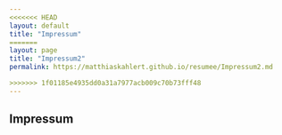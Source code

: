 ```yaml
---
<<<<<<< HEAD
layout: default
title: "Impressum"
=======
layout: page
title: "Impressum2"
permalink: https://matthiaskahlert.github.io/resumee/Impressum2.md

>>>>>>> 1f01185e4935dd0a31a7977acb009c70b73fff48
---
```

## Impressum

